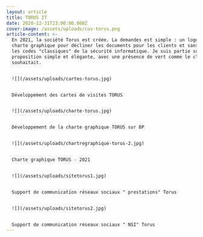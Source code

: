 ```yaml
---
layout: article
title: TORUS IT
date: 2020-12-31T23:00:00.000Z
cover-image: /assets/uploads/cov-torus.png
article-content: >-
  En 2021, la société Torus est créée. La demandes est simple : un logo, une
  charte graphique pour décliner les documents pour les clients et sans garder
  les codes "classiques" de la sécurité informatique. Je suis partie sur une
  proposition simple et élégante, avec une présence de vert comme le client le
  souhaitait. 


  ![](/assets/uploads/cartes-torus.jpg)


  Développement des cartes de visites TORUS 


  ![](/assets/uploads/charte-torus.jpg)


  Développement de la charte graphique TORUS sur BP


  ![](/assets/uploads/chartregraphique-torus-2.jpg)


  Charte graphique TORUS - 2021


  ![](/assets/uploads/sitetorus1.jpg)


  Support de communication réseaux sociaux " prestations" Torus 


  ![](/assets/uploads/sitetorus2.jpg)


  Support de communication réseaux sociaux " NSI" Torus
---
```

